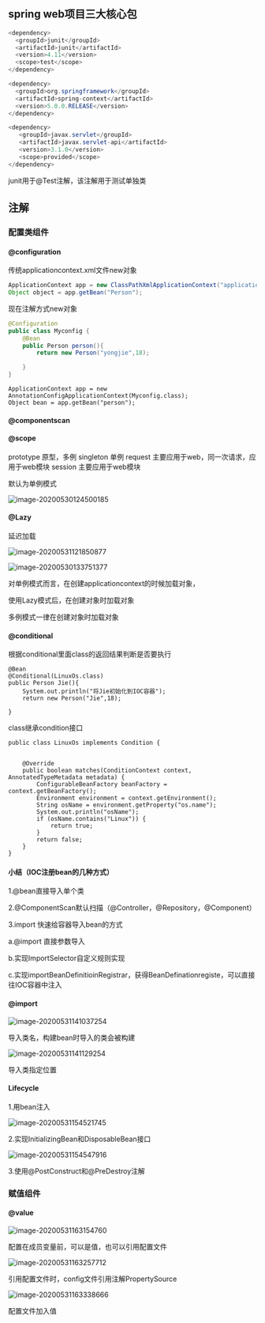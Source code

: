 

## spring web项目三大核心包

```java
<dependency>
  <groupId>junit</groupId>
  <artifactId>junit</artifactId>
  <version>4.11</version>
  <scope>test</scope>
</dependency>

<dependency>
  <groupId>org.springframework</groupId>
  <artifactId>spring-context</artifactId>
  <version>5.0.0.RELEASE</version>
</dependency>

<dependency>
   <groupId>javax.servlet</groupId>
   <artifactId>javax.servlet-api</artifactId>
   <version>3.1.0</version>
   <scope>provided</scope>
</dependency>
```

junit用于@Test注解，该注解用于测试单独类



## 注解

### 配置类组件

#### @configuration



传统applicationcontext.xml文件new对象

```java
ApplicationContext app = new ClassPathXmlApplicationContext("applicationContext.xml");
Object object = app.getBean("Person");
```



现在注解方式new对象

```java
@Configuration
public class Myconfig {
    @Bean
    public Person person(){
        return new Person("yongjie",18);

    }
}
```

```
ApplicationContext app = new AnnotationConfigApplicationContext(Myconfig.class);
Object bean = app.getBean("person");
```



#### @componentscan



#### @scope

prototype 原型，多例
singleton 单例
request 主要应用于web，同一次请求，应用于web模块
session 主要应用于web模块



默认为单例模式



![image-20200530124500185](C:\Users\Administrator\AppData\Roaming\Typora\typora-user-images\image-20200530124500185.png)





#### @Lazy

延迟加载

![image-20200531121850877](C:\Users\Administrator\AppData\Roaming\Typora\typora-user-images\image-20200531121850877.png)

![image-20200530133751377](C:\Users\Administrator\AppData\Roaming\Typora\typora-user-images\image-20200530133751377.png)

对单例模式而言，在创建applicationcontext的时候加载对象，

使用Lazy模式后，在创建对象时加载对象

多例模式一律在创建对象时加载对象



#### @conditional

根据conditional里面class的返回结果判断是否要执行



```
@Bean
@Conditional(LinuxOs.class)
public Person Jie(){
    System.out.println("将Jie初始化到IOC容器");
    return new Person("Jie",18);

}

```

class继承condition接口

```
public class LinuxOs implements Condition {


    @Override
    public boolean matches(ConditionContext context, AnnotatedTypeMetadata metadata) {
        ConfigurableBeanFactory beanFactory = context.getBeanFactory();
        Environment environment = context.getEnvironment();
        String osName = environment.getProperty("os.name");
        System.out.println("osName");
        if (osName.contains("Linux")) {
            return true;
        }
        return false;
    }
}
```



#### 小结（IOC注册bean的几种方式）

1.@bean直接导入单个类

2.@ComponentScan默认扫描（@Controller，@Repository，@Component）

3.import 快速给容器导入bean的方式

  a.@import 直接参数导入

  b.实现ImportSelector自定义规则实现

  c.实现importBeanDefinitioinRegistrar，获得BeanDefinationregiste，可以直接往IOC容器中注入



#### @import

![image-20200531141037254](C:\Users\Administrator\AppData\Roaming\Typora\typora-user-images\image-20200531141037254.png)



导入类名，构建bean时导入的类会被构建

![image-20200531141129254](C:\Users\Administrator\AppData\Roaming\Typora\typora-user-images\image-20200531141129254.png)

导入类指定位置



#### Lifecycle

1.用bean注入

![image-20200531154521745](C:\Users\Administrator\AppData\Roaming\Typora\typora-user-images\image-20200531154521745.png)

2.实现InitializingBean和DisposableBean接口

![image-20200531154547916](C:\Users\Administrator\AppData\Roaming\Typora\typora-user-images\image-20200531154547916.png)

3.使用@PostConstruct和@PreDestroy注解



### 赋值组件

#### @value

![image-20200531163154760](C:\Users\Administrator\AppData\Roaming\Typora\typora-user-images\image-20200531163154760.png)

配置在成员变量前，可以是值，也可以引用配置文件

![image-20200531163257712](C:\Users\Administrator\AppData\Roaming\Typora\typora-user-images\image-20200531163257712.png)

引用配置文件时，config文件引用注解PropertySource

![image-20200531163338666](C:\Users\Administrator\AppData\Roaming\Typora\typora-user-images\image-20200531163338666.png)

配置文件加入值